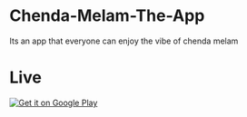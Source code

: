 # Chenda-Melam-The-App
Its an app that everyone can enjoy the vibe of chenda melam
<p><h1>Live</h1><a href='https://play.google.com/store/apps/details?id=com.ftrdtudio.chandamalam&pcampaignid=pcampaignidMKT-Other-global-all-co-prtnr-py-PartBadge-Mar2515-1'><img alt='Get it on Google Play' src='https://play.google.com/intl/en_us/badges/static/images/badges/en_badge_web_generic.png'/></a></p>
